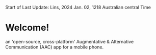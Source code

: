 Start of Last Update:  Lins, 2024 Jan. 02, 1218 Australian central Time

# Welcome!

an 'open-source, cross-platform' Augmentative &amp; Alternative Communication (AAC) app for a mobile phone.


